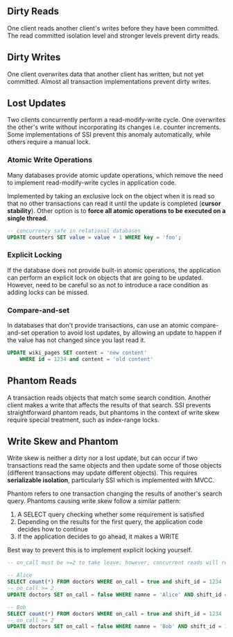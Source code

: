## Dirty Reads

One client reads another client's writes before they have been committed. The read committed isolation level and stronger levels prevent dirty reads.

## Dirty Writes

One client overwrites data that another client has written, but not yet committed. Almost all transaction implementations prevent dirty writes.

## Lost Updates

Two clients concurrently perform a read-modify-write cycle. One overwrites the other's write without incorporating its changes i.e. counter increments. Some implementations of SSI prevent this anomaly automatically, while others require a manual lock.

### Atomic Write Operations

Many databases provide atomic update operations, which remove the need to implement read-modify-write cycles in application code.

Implemented by taking an exclusive lock on the object when it is read so that no other transactions can read it until the update is completed (**cursor stability**). Other option is to **force all atomic operations to be executed on a single thread**.

```sql
-- concurrency safe in relational databases
UPDATE counters SET value = value + 1 WHERE key = 'foo';
```

### Explicit Locking

If the database does not provide built-in atomic operations, the application can perform an explicit lock on objects that are going to be updated. However, need to be careful so as not to introduce a race condition as adding locks can be missed.

### Compare-and-set

In databases that don't provide transactions, can use an atomic compare-and-set operation to avoid lost updates, by allowing an update to happen if the value has not changed since you last read it.

```sql
UPDATE wiki_pages SET content = 'new content'
    WHERE id = 1234 and content = 'old content'
```

## Phantom Reads

A transaction reads objects that match some search condition. Another client makes a write that affects the results of that search. SSI prevents straightforward phantom reads, but phantoms in the context of write skew require special treatment, such as index-range locks.

## Write Skew and Phantom

Write skew is neither a dirty nor a lost update, but can occur if two transactions read the same objects and then update some of those objects (different transactions may update different objects). This requires **serializable isolation**, particularly SSI which is implemented with MVCC.

Phantom refers to one transaction changing the results of another's search query. Phantoms causing write skew follow a similar pattern:

1. A SELECT query checking whether some requirement is satisfied
2. Depending on the results for the first query, the application code decides how to continue
3. If the application decides to go ahead, it makes a WRITE

Best way to prevent this is to implement explicit locking yourself.

```sql
-- on_call must be >=2 to take leave; however, concurrent reads will result in both transactions succeeding (write skew)

-- Alice
SELECT count(*) FROM doctors WHERE on_call = true and shift_id = 1234
-- on_call >= 2
UPDATE doctors SET on_call = false WHERE namne = 'Alice' AND shift_id = 1234

-- Bob
SELECT count(*) FROM doctors WHERE on_call = true and shift_id = 1234
-- on_call >= 2
UPDATE doctors SET on_call = false WHERE namne = 'Bob' AND shift_id = 1234
```
